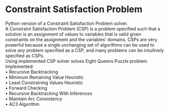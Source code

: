 # Constraint Satisfaction Problem
Python version of a Constraint Satisfaction Problem solver.        
A Constraint Satisfaction Problem (CSP) is a problem specified such that a solution is an assignment of values to variables that is valid given constraints on the assignment and the variables’ domains. CSPs are very powerful because a single unchanging set of algorithms can be used to solve any problem specified as a CSP, and many problems can be intuitively specified as CSPs.       
Using implemented CSP solver solves Eight Queens Puzzle problem.         
Implemented:        
• Recursive Backtracking          
• Minimum Remaining Value Heuristic         
• Least Constraining Values Heuristic           
• Forward Checking        
• Recursive Backtracking With Inferences        
• Maintain Arc Consistency        
• AC3 Algorithm        
